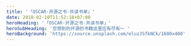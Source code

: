 ```yaml
---
title: '「OSCAR·开源之书·共读书单」'
date: 2018-02-10T11:52:18+07:00
heroHeading: '「OSCAR·开源之书·共读书单」'
heroSubHeading: '您想到的开源的书籍这里应有尽有～ '
heroBackground: 'https://source.unsplash.com/eluzJSfkNCk/1600x400'
---
```

